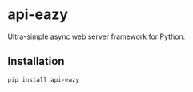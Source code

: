 # api-eazy

Ultra-simple async web server framework for Python.

## Installation

```bash
pip install api-eazy
